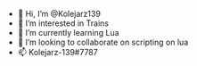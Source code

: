 - 👋 Hi, I’m @Kolejarz139
- 👀 I’m interested in Trains
- 🌱 I’m currently learning Lua
- 💞️ I’m looking to collaborate on scripting on lua
- 📫 Kolejarz-139#7787
<!---
Kolejarz139/Kolejarz139 is a ✨ special ✨ repository because its `README.md` (this file) appears on your GitHub profile.
You can click the Preview link to take a look at your changes.
--->
